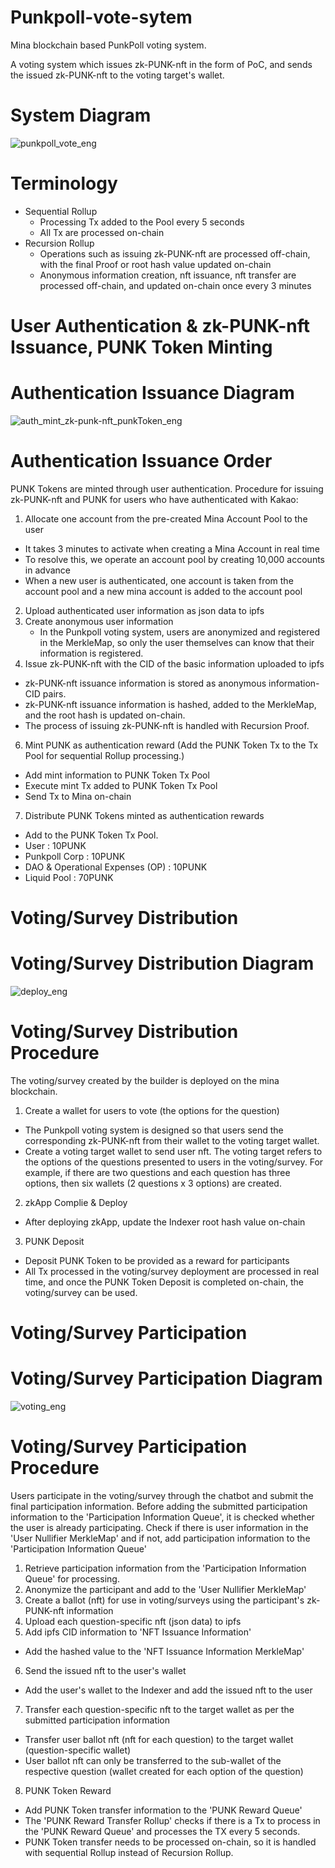 # Punkpoll-vote-sytem

Mina blockchain based PunkPoll voting system.

A voting system which issues zk-PUNK-nft in the form of PoC, and sends the issued zk-PUNK-nft to the voting target's wallet.
# System Diagram
![punkpoll_vote_eng](https://github.com/punkpoll/dev/assets/137742109/c851827e-fd49-4190-af8c-ed870aa309f9)

# Terminology
* Sequential Rollup
  - Processing Tx added to the Pool every 5 seconds
  - All Tx are processed on-chain
* Recursion Rollup
  - Operations such as issuing zk-PUNK-nft are processed off-chain, with the final Proof or root hash value updated on-chain
  - Anonymous information creation, nft issuance, nft transfer are processed off-chain, and updated on-chain once every 3 minutes

# User Authentication & zk-PUNK-nft Issuance, PUNK Token Minting
# Authentication Issuance Diagram
![auth_mint_zk-punk-nft_punkToken_eng](https://github.com/punkpoll/dev/assets/137742109/5f2ae001-1801-49f8-8106-e7aac5a5a6e6)

# Authentication Issuance Order
PUNK Tokens are minted through user authentication.
Procedure for issuing zk-PUNK-nft and PUNK for users who have authenticated with Kakao:
1. Allocate one account from the pre-created Mina Account Pool to the user
  - It takes 3 minutes to activate when creating a Mina Account in real time
  - To resolve this, we operate an account pool by creating 10,000 accounts in advance
  - When a new user is authenticated, one account is taken from the account pool and a new mina account is added to the account pool
2. Upload authenticated user information as json data to ipfs
3. Create anonymous user information
   - In the Punkpoll voting system, users are anonymized and registered in the MerkleMap, so only the user themselves can know that their information is registered.
4. Issue zk-PUNK-nft with the CID of the basic information uploaded to ipfs
  - zk-PUNK-nft issuance information is stored as anonymous information-CID pairs.
  - zk-PUNK-nft issuance information is hashed, added to the MerkleMap, and the root hash is updated on-chain.
  - The process of issuing zk-PUNK-nft is handled with Recursion Proof.
6. Mint PUNK as authentication reward (Add the PUNK Token Tx to the Tx Pool for sequential Rollup processing.)
  - Add mint information to PUNK Token Tx Pool
  - Execute mint Tx added to PUNK Token Tx Pool
  - Send Tx to Mina on-chain
7. Distribute PUNK Tokens minted as authentication rewards
  - Add to the PUNK Token Tx Pool.
  - User : 10PUNK
  - Punkpoll Corp : 10PUNK
  - DAO & Operational Expenses (OP) : 10PUNK
  - Liquid Pool : 70PUNK

# Voting/Survey Distribution
# Voting/Survey Distribution Diagram
![deploy_eng](https://github.com/punkpoll/dev/assets/137742109/f355bb6b-0014-4b98-8600-396f9da4795a)

# Voting/Survey Distribution Procedure
The voting/survey created by the builder is deployed on the mina blockchain.
1. Create a wallet for users to vote (the options for the question)
  - The Punkpoll voting system is designed so that users send the corresponding zk-PUNK-nft from their wallet to the voting target wallet.
  - Create a voting target wallet to send user nft.
    The voting target refers to the options of the questions presented to users in the voting/survey.
    For example, if there are two questions and each question has three options, then six wallets (2 questions x 3 options) are created.
2. zkApp Complie & Deploy
  - After deploying zkApp, update the Indexer root hash value on-chain
3. PUNK Deposit
  - Deposit PUNK Token to be provided as a reward for participants
  - All Tx processed in the voting/survey deployment are processed in real time, and once the PUNK Token Deposit is completed on-chain, the voting/survey can be used.

# Voting/Survey Participation
# Voting/Survey Participation Diagram
![voting_eng](https://github.com/punkpoll/dev/assets/137742109/576fda38-84cc-4242-a8d7-427f4867e634)

# Voting/Survey Participation Procedure
Users participate in the voting/survey through the chatbot and submit the final participation information.
Before adding the submitted participation information to the 'Participation Information Queue', it is checked whether the user is already participating.
Check if there is user information in the 'User Nullifier MerkleMap' and if not, add participation information to the 'Participation Information Queue'
1. Retrieve participation information from the 'Participation Information Queue' for processing.
2. Anonymize the participant and add to the 'User Nullifier MerkleMap'
3. Create a ballot (nft) for use in voting/surveys using the participant's zk-PUNK-nft information
4. Upload each question-specific nft (json data) to ipfs
5. Add ipfs CID information to 'NFT Issuance Information'
  - Add the hashed value to the 'NFT Issuance Information MerkleMap'
6. Send the issued nft to the user's wallet
  - Add the user's wallet to the Indexer and add the issued nft to the user
7. Transfer each question-specific nft to the target wallet as per the submitted participation information
  - Transfer user ballot nft (nft for each question) to the target wallet (question-specific wallet)
  - User ballot nft can only be transferred to the sub-wallet of the respective question (wallet created for each option of the question)
8. PUNK Token Reward
  - Add PUNK Token transfer information to the 'PUNK Reward Queue'
  - The 'PUNK Reward Transfer Rollup' checks if there is a Tx to process in the 'PUNK Reward Queue' and processes the TX every 5 seconds.
  - PUNK Token transfer needs to be processed on-chain, so it is handled with sequential Rollup instead of Recursion Rollup.
